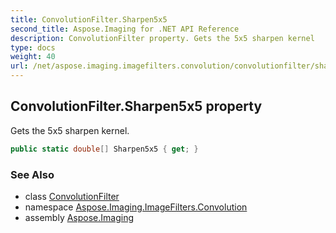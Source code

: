 ```yaml
---
title: ConvolutionFilter.Sharpen5x5
second_title: Aspose.Imaging for .NET API Reference
description: ConvolutionFilter property. Gets the 5x5 sharpen kernel
type: docs
weight: 40
url: /net/aspose.imaging.imagefilters.convolution/convolutionfilter/sharpen5x5/
---
```

## ConvolutionFilter.Sharpen5x5 property

Gets the 5x5 sharpen kernel.

```csharp
public static double[] Sharpen5x5 { get; }
```

### See Also

* class [ConvolutionFilter](../)
* namespace [Aspose.Imaging.ImageFilters.Convolution](../../convolutionfilter/)
* assembly [Aspose.Imaging](../../../)


